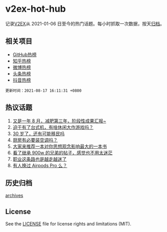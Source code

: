 # v2ex-hot-hub

 记录[V2EX](https://www.v2ex.com/)从 2021-01-06 日至今的热门话题。每小时抓取一次数据，按天[归档](archives)。
 
 ## 相关项目

- [GitHub热榜](https://github.com/lonnyzhang423/github-hot-hub)
- [知乎热榜](https://github.com/lonnyzhang423/zhihu-hot-hub)
- [微博热榜](https://github.com/lonnyzhang423/weibo-hot-hub)
- [头条热榜](https://github.com/lonnyzhang423/toutiao-hot-hub)
- [抖音热榜](https://github.com/lonnyzhang423/douyin-hot-hub)


 `更新时间：2021-08-17 16:11:31 +0800`

## 热议话题

1. [又是一年 8 月，减肥第三年，阶段性成果汇报~](https://www.v2ex.com/t/796105)
1. [迫于有了台式机，有啥休闲大作游戏吗？](https://www.v2ex.com/t/796177)
1. [30 岁了，还有可能移民吗](https://www.v2ex.com/t/796248)
1. [厨房有必要装空调吗？](https://www.v2ex.com/t/796195)
1. [大家来推荐一本对你思想观念影响最大的一本书](https://www.v2ex.com/t/796289)
1. [看了继承 900w 的兄弟的帖子，感觉也不用太迷茫](https://www.v2ex.com/t/796143)
1. [职业这条路也是越走越迷了](https://www.v2ex.com/t/796187)
1. [有人换过 Airpods Pro 么？](https://www.v2ex.com/t/796192)

## 历史归档

[archives](archives)

## License

See the [LICENSE](LICENSE) file for license rights and limitations (MIT).
